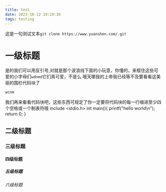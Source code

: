 ```yaml
---
title: test
date: 2023-10-12 19:19:10
tags: testing
---
```

这是一句测试文本`git clone https://www.yuanshen.com/.git`

# 一级标题
是的我们可以用反引号,对就是那个波浪线下面的小玩意，你懂的，来框住这些可爱的小字母们`wdnmd`它们真可爱，不是么
哦天哪我的上帝我已经等不及要看看这美丽的围栏代码块了
```
wcnm
```
我们再来看看代码块吧，这些东西可规定了你一定要将代码块的每一行缩进至少四个空格或一个制表符哦
    include <stdio.h>
        int main(){
        printf("hello world\n");
        return 0;
    }

## 二级标题

### 三级标题

#### 四级标题

##### 五级标题

###### 六级标题
